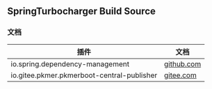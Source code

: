 ## SpringTurbocharger Build Source

### 文档

| 插件                                         | 文档                                                                                  |
|--------------------------------------------|-------------------------------------------------------------------------------------|
| io.spring.dependency-management            | [github.com](https://github.com/spring-gradle-plugins/dependency-management-plugin) |
| io.gitee.pkmer.pkmerboot-central-publisher | [gitee.com](https://gitee.com/pkmer/pkmerboot-central-publisher)                    |
